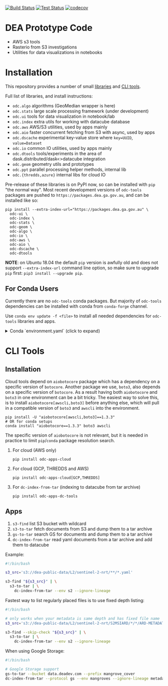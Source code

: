 [![Build Status](https://github.com/opendatacube/odc-tools/workflows/build/badge.svg)](https://github.com/opendatacube/odc-tools/actions)
[![Test Status](https://github.com/opendatacube/odc-tools/actions/workflows/test-dc-tools.yml/badge.svg)](https://github.com/opendatacube/odc-tools/actions/workflows/test-dc-tools.yml)
[![codecov](https://codecov.io/gh/opendatacube/odc-tools/branch/develop/graph/badge.svg?token=PovpVLRFwn)](https://codecov.io/gh/opendatacube/odc-tools)

DEA Prototype Code
==================

- AWS s3 tools
- Rasterio from S3 investigations
- Utilities for data visualizations in notebooks

Installation
============

This repository provides a number of small [libraries](https://github.com/opendatacube/odc-tools/tree/develop/libs)
and [CLI tools](https://github.com/opendatacube/odc-tools/tree/develop/apps).

Full list of libraries, and install instructions:

- `odc.algo` algorithms (GeoMedian wrapper is here)
- `odc.stats` large scale processing framework (under development)
- `odc.ui` tools for data visualization in notebook/lab
- `odc.index` extra utils for working with datacube database
- `odc.aws` AWS/S3 utilities, used by apps mainly
- `odc.aio` faster concurrent fetching from S3 with async, used by apps
- `odc.dscache` experimental key-value store where `key=UUID`, `value=Dataset`
- `odc.io` common IO utilities, used by apps mainly
- `odc.dtools` tools/experiments in the area of dask.distributed/dask<>datacube integration
- `odc.geom` geometry utils and prototypes
- `odc.ppt` parallel processing helper methods, internal lib
- `odc.{thredds,azure}` internal libs for cloud IO

Pre-release of these libraries is on PyPI now, so can be installed with `pip`
"the normal way". Most recent development versions of `odc-tools` packages are
pushed to `https://packages.dea.ga.gov.au`, and can be installed like so:

```
pip install --extra-index-url="https://packages.dea.ga.gov.au" \
  odc-ui \
  odc-index \
  odc-stats \
  odc-geom \
  odc-algo \
  odc-io \
  odc-aws \
  odc-aio \
  odc-dscache \
  odc-dtools
```

**NOTE**: on Ubuntu 18.04 the default `pip` version is awfully old and does not
support `--extra-index-url` command line option, so make sure to upgrade `pip`
first: `pip3 install --upgrade pip`.

For Conda Users
---------------

Currently there are no `odc-tools` conda packages. But majority of `odc-tools`
dependencies can be installed with conda from `conda-forge` channel.

Use `conda env update -f <file>` to install all needed dependencies for
`odc-tools` libraries and apps.

<details><summary>Conda `environment.yaml` (click to expand)</summary><div markdown="1">

```yaml
channels:
  - conda-forge
dependencies:
  - pip=20

  # Datacube
  - datacube>=1.8.4

  # odc.dscache
  - python-lmdb
  - zstandard

  # odc.algo
  - dask-image
  - numexpr
  - scikit-image
  - scipy
  - toolz

  # odc.ui
  - ipywidgets
  - ipyleaflet
  - tqdm

  # odc-apps-dc-tools
  - pystac>=1
  - pystac-client>=0.2.0
  - azure-storage-blob
  - fsspec
  - lxml  # needed for thredds-crawler

  # odc.{aio,aws}: aiobotocore/boto3
  #  pin aiobotocore for easier resolution of dependencies
  - aiobotocore==1.3.3
  - boto3
  - pip:
      # odc.apps.dc-tools
      - thredds-crawler

      # odc.ui
      - jupyter-ui-poll
```
</div></details>

CLI Tools
=========

Installation
------------

Cloud tools depend on `aiobotocore` package which has a dependency on a specific
version of `botocore`. Another package we use, `boto3`, also depends on a
specific version of `botocore`. As a result having both `aiobotocore` and
`boto3` in one environment can be a bit tricky. The easiest way to solve this,
is to install `aiobotocore[awscli,boto3]` before anything else, which will pull
in a compatible version of `boto3` and `awscli` into the environment.

```
pip install -U "aiobotocore[awscli,boto3]==1.3.3"
# OR for conda setups
conda install "aiobotocore==1.3.3" boto3 awscli
```

The specific version of `aiobotocore` is not relevant, but it is needed in
practice to limit `pip`/`conda` package resolution search.


1. For cloud (AWS only)
   ```
   pip install odc-apps-cloud
   ```
2. For cloud (GCP, THREDDS and AWS)
   ```
   pip install odc-apps-cloud[GCP,THREDDS]
   ```
2. For `dc-index-from-tar` (indexing to datacube from tar archive)
   ```
   pip install odc-apps-dc-tools
   ```

Apps
----

1. `s3-find` list S3 bucket with wildcard
2. `s3-to-tar` fetch documents from S3 and dump them to a tar archive
3. `gs-to-tar` search GS for documents and dump them to a tar archive
4. `dc-index-from-tar` read yaml documents from a tar archive and add them to datacube


Example:

```bash
#!/bin/bash

s3_src='s3://dea-public-data/L2/sentinel-2-nrt/**/*.yaml'

s3-find "${s3_src}" | \
  s3-to-tar | \
    dc-index-from-tar --env s2 --ignore-lineage
```

Fastest way to list regularly placed files is to use fixed depth listing:

```bash
#!/bin/bash

# only works when your metadata is same depth and has fixed file name
s3_src='s3://dea-public-data/L2/sentinel-2-nrt/S2MSIARD/*/*/ARD-METADATA.yaml'

s3-find --skip-check "${s3_src}" | \
  s3-to-tar | \
    dc-index-from-tar --env s2 --ignore-lineage
```

When using Google Storage:

```bash
#!/bin/bash

# Google Storage support
gs-to-tar --bucket data.deadev.com --prefix mangrove_cover
dc-index-from-tar --protocol gs --env mangroves --ignore-lineage metadata.tar.gz
```
